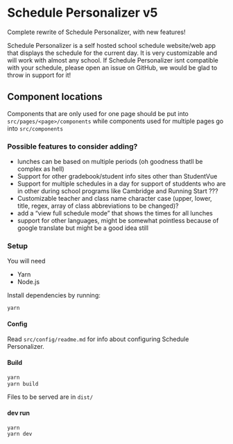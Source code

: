 # Schedule Personalizer v5
Complete rewrite of Schedule Personalizer, with new features!

Schedule Personalizer is a self hosted school schedule website/web app that displays the schedule for the current day. It is very customizable and will work with almost any school. If Schedule Personalizer isnt compatible with your schedule, please open an issue on GitHub, we would be glad to throw in support for it!

## Component locations
Components that are only used for one page should be put into `src/pages/<page>/components` while components used for multiple pages go into `src/components`

### Possible features to consider adding?
- lunches can be based on multiple periods (oh goodness thatll be complex as hell)
- Support for other gradebook/student info sites other than StudentVue
- Support for multiple schedules in a day for support of studdents who are in other during school programs like Cambridge and Running Start ???
- Customizable teacher and class name character case (upper, lower, title, regex, array of class abbreviations to be changed)?
- add a “view full schedule mode” that shows the times for all lunches
- support for other languages, might be somewhat pointless because of google translate but might be a good idea still


### Setup
You will need
- Yarn
- Node.js

Install dependencies by running:
```bash
yarn
```

#### Config
Read `src/config/readme.md` for info about configuring Schedule Personalizer.

#### Build

```bash
yarn
yarn build
```
Files to be served are in `dist/`

#### dev run
```
yarn
yarn dev
```